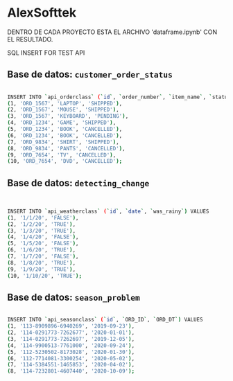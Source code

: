 # AlexSofttek


DENTRO DE CADA PROYECTO ESTA EL ARCHIVO 
'dataframe.ipynb' 
CON EL RESULTADO.





SQL INSERT FOR TEST API

## Base de datos: `customer_order_status`

```bash
 
INSERT INTO `api_orderclass` (`id`, `order_number`, `item_name`, `status`) VALUES
(1, 'ORD_1567', 'LAPTOP', 'SHIPPED'),
(2, 'ORD_1567', 'MOUSE', 'SHIPPED'),
(3, 'ORD_1567', 'KEYBOARD', 'PENDING'),
(4, 'ORD_1234', 'GAME', 'SHIPPED'),
(5, 'ORD_1234', 'BOOK', 'CANCELLED'),
(6, 'ORD_1234', 'BOOK', 'CANCELLED'),
(7, 'ORD_9834', 'SHIRT', 'SHIPPED'),
(8, 'ORD_9834', 'PANTS', 'CANCELLED'),
(9, 'ORD_7654', 'TV', 'CANCELLED'),
(10, 'ORD_7654', 'DVD', 'CANCELLED');

```


## Base de datos: `detecting_change`

```bash
 

INSERT INTO `api_weatherclass` (`id`, `date`, `was_rainy`) VALUES
(1, '1/1/20', 'FALSE'),
(2, '1/2/20', 'TRUE'),
(3, '1/3/20', 'TRUE'),
(4, '1/4/20', 'FALSE'),
(5, '1/5/20', 'FALSE'),
(6, '1/6/20', 'TRUE'),
(7, '1/7/20', 'FALSE'),
(8, '1/8/20', 'TRUE'),
(9, '1/9/20', 'TRUE'),
(10, '1/10/20', 'TRUE');

```


## Base de datos: `season_problem`

```bash
 
INSERT INTO `api_seasonclass` (`id`, `ORD_ID`, `ORD_DT`) VALUES
(1, '113-8909896-6940269', '2019-09-23'),
(2, '114-0291773-7262677', '2020-01-01'),
(3, '114-0291773-7262697', '2019-12-05'),
(4, '114-9900513-7761000', '2020-09-24'),
(5, '112-5230502-8173028', '2020-01-30'),
(6, '112-7714081-3300254', '2020-05-02'),
(7, '114-5384551-1465853', '2020-04-02'),
(8, '114-7232801-4607440', '2020-10-09');

```
